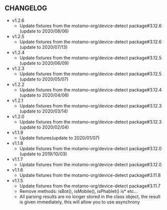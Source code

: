 CHANGELOG
-
* v1.2.6
    * Update fixtures from the motamo-org/device-detect package#3.12.6 (update to 2020/08/06)
* v1.2.5
    * Update fixtures from the motamo-org/device-detect package#3.12.6 (update to 2020/07/13)
* v1.2.4
    * Update fixtures from the motamo-org/device-detect package#3.12.5 (update to 2020/06/09)
* v1.2.3
    * Update fixtures from the motamo-org/device-detect package#3.12.5 (update to 2020/05/07)
* v1.2.2
    * Update fixtures from the motamo-org/device-detect package#3.12.4 (update to 2020/04/06)
* v1.2.1
    * Update fixtures from the motamo-org/device-detect package#3.12.3 (update to 2020/03/14)
* v1.2.0
    * Update fixtures from the motamo-org/device-detect package#3.12.3 (update to 2020/02/04)
* v1.1.9
    * Update fixtures(update to 2020/01/07)    
* v1.1.8
    * Update fixtures from the motamo-org/device-detect package#3.12.0 (update to 2019/10/03)
* v1.1.7
    * Update fixtures from the motamo-org/device-detect package#3.12.0
* v1.1.6
    * Update fixtures from the motamo-org/device-detect package#3.11.8
* v1.1.5
    * Update fixtures from the motamo-org/device-detect package#3.11.7
    * Remove methods: isBot(), isMobile(), isPhablet() is* etc...
    * All parsing results are no longer stored in the class object, the result is given immediately, this will allow you to use asynchrony